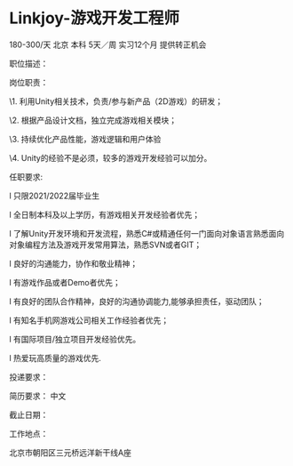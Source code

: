 # Linkjoy-游戏开发工程师

180-300/天 北京 本科 5天／周 实习12个月 提供转正机会

职位描述：

岗位职责：

\1. 利用Unity相关技术，负责/参与新产品（2D游戏）的研发；

\2. 根据产品设计文档，独立完成游戏相关模块；

\3. 持续优化产品性能，游戏逻辑和用户体验

\4. Unity的经验不是必须，较多的游戏开发经验可以加分。



任职要求:



l  只限2021/2022届毕业生



l  全日制本科及以上学历，有游戏相关开发经验者优先；

l  了解Unity开发环境和开发流程，熟悉C#或精通任何一门面向对象语言熟悉面向对象编程方法及游戏开发常用算法，熟悉SVN或者GIT；

l  良好的沟通能力，协作和敬业精神；

l  有游戏作品或者Demo者优先；

l  有良好的团队合作精神，良好的沟通协调能力,能够承担责任，驱动团队；

l  有知名手机网游戏公司相关工作经验者优先；

l  有国际项目/独立项目开发经验优先。

l  热爱玩高质量的游戏优先.



投递要求：

简历要求： 中文

截止日期：

工作地点：

北京市朝阳区三元桥远洋新干线A座